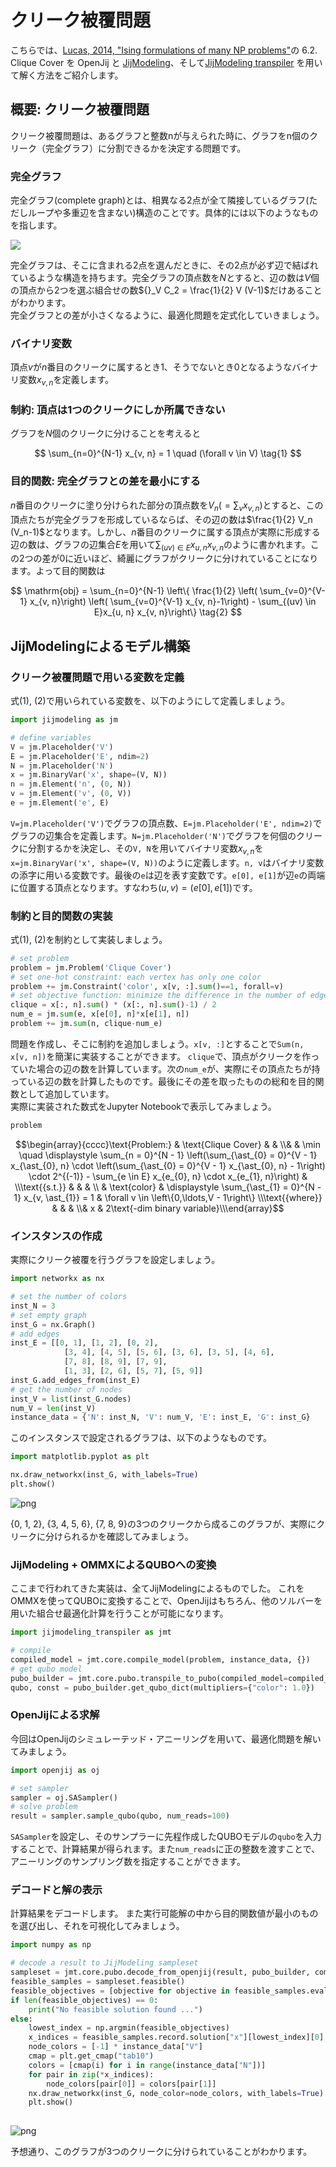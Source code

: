 # クリーク被覆問題

こちらでは、[Lucas, 2014, "Ising formulations of many NP problems"](https://doi.org/10.3389/fphy.2014.00005)の 6.2. Clique Cover を OpenJij と [JijModeling](https://www.ref.documentation.jijzept.com/jijmodeling/)、そして[JijModeling transpiler](https://www.ref.documentation.jijzept.com/jijmodeling-transpiler/) を用いて解く方法をご紹介します。


## 概要: クリーク被覆問題

クリーク被覆問題は、あるグラフと整数nが与えられた時に、グラフをn個のクリーク（完全グラフ）に分割できるかを決定する問題です。

### 完全グラフ

完全グラフ(complete graph)とは、相異なる2点が全て隣接しているグラフ(ただしループや多重辺を含まない)構造のことです。具体的には以下のようなものを指します。

![](../../../assets/clique_cover_01.png)

完全グラフは、そこに含まれる2点を選んだときに、その2点が必ず辺で結ばれているような構造を持ちます。完全グラフの頂点数を$N$とすると、辺の数は$V$個の頂点から2つを選ぶ組合せの数${}_V C_2 = \frac{1}{2} V (V-1)$だけあることがわかります。  
完全グラフとの差が小さくなるように、最適化問題を定式化していきましょう。

### バイナリ変数

頂点$v$が$n$番目のクリークに属するとき1、そうでないとき0となるようなバイナリ変数$x_{v, n}$を定義します。

### 制約: 頂点は1つのクリークにしか所属できない

グラフを$N$個のクリークに分けることを考えると

$$
\sum_{n=0}^{N-1} x_{v, n} = 1 \quad (\forall v \in V) \tag{1}
$$

### 目的関数: 完全グラフとの差を最小にする

$n$番目のクリークに塗り分けられた部分の頂点数を$V_n (=\sum_v x_{v, n})$とすると、この頂点たちが完全グラフを形成しているならば、その辺の数は$\frac{1}{2} V_n (V_n-1)$となります。しかし、$n$番目のクリークに属する頂点が実際に形成する辺の数は、グラフの辺集合$E$を用いて$\sum_{(uv) \in E} x_{u, n} x_{v, n}$のように書かれます。この2つの差が0に近いほど、綺麗にグラフがクリークに分けれていることになります。よって目的関数は

$$
\mathrm{obj} = \sum_{n=0}^{N-1} \left\{ \frac{1}{2} \left( \sum_{v=0}^{V-1} x_{v, n}\right) \left( \sum_{v=0}^{V-1} x_{v, n}-1\right) - \sum_{(uv) \in E}x_{u, n} x_{v, n}\right\} \tag{2}
$$

## JijModelingによるモデル構築

### クリーク被覆問題で用いる変数を定義

式(1), (2)で用いられている変数を、以下のようにして定義しましょう。


```python
import jijmodeling as jm

# define variables
V = jm.Placeholder('V')
E = jm.Placeholder('E', ndim=2)
N = jm.Placeholder('N')
x = jm.BinaryVar('x', shape=(V, N))
n = jm.Element('n', (0, N))
v = jm.Element('v', (0, V))
e = jm.Element('e', E)
```

`V=jm.Placeholder('V')`でグラフの頂点数、`E=jm.Placeholder('E', ndim=2)`でグラフの辺集合を定義します。`N=jm.Placeholder('N')`でグラフを何個のクリークに分割するかを決定し、その`V, N`を用いてバイナリ変数$x_{v, n}$を`x=jm.BinaryVar('x', shape=(V, N))`のように定義します。`n, v`はバイナリ変数の添字に用いる変数です。最後の`e`は辺を表す変数です。`e[0], e[1]`が辺`e`の両端に位置する頂点となります。すなわち$(u, v) = (e[0], e[1])$です。

### 制約と目的関数の実装

式(1), (2)を制約として実装しましょう。


```python
# set problem
problem = jm.Problem('Clique Cover')
# set one-hot constraint: each vertex has only one color
problem += jm.Constraint('color', x[v, :].sum()==1, forall=v)
# set objective function: minimize the difference in the number of edges from complete graph
clique = x[:, n].sum() * (x[:, n].sum()-1) / 2
num_e = jm.sum(e, x[e[0], n]*x[e[1], n])
problem += jm.sum(n, clique-num_e)
```

問題を作成し、そこに制約を追加しましょう。`x[v, :]`とすることで`Sum(n, x[v, n])`を簡潔に実装することができます。
`clique`で、頂点がクリークを作っていた場合の辺の数を計算しています。次の`num_e`が、実際にその頂点たちが持っている辺の数を計算したものです。最後にその差を取ったものの総和を目的関数として追加しています。  
実際に実装された数式をJupyter Notebookで表示してみましょう。


```python
problem
```




$$\begin{array}{cccc}\text{Problem:} & \text{Clique Cover} & & \\& & \min \quad \displaystyle \sum_{n = 0}^{N - 1} \left(\sum_{\ast_{0} = 0}^{V - 1} x_{\ast_{0}, n} \cdot \left(\sum_{\ast_{0} = 0}^{V - 1} x_{\ast_{0}, n} - 1\right) \cdot 2^{(-1)} - \sum_{e \in E} x_{e_{0}, n} \cdot x_{e_{1}, n}\right) & \\\text{{s.t.}} & & & \\ & \text{color} & \displaystyle \sum_{\ast_{1} = 0}^{N - 1} x_{v, \ast_{1}} = 1 & \forall v \in \left\{0,\ldots,V - 1\right\} \\\text{{where}} & & & \\& x & 2\text{-dim binary variable}\\\end{array}$$



### インスタンスの作成

実際にクリーク被覆を行うグラフを設定しましょう。


```python
import networkx as nx

# set the number of colors
inst_N = 3
# set empty graph
inst_G = nx.Graph()
# add edges
inst_E = [[0, 1], [1, 2], [0, 2], 
            [3, 4], [4, 5], [5, 6], [3, 6], [3, 5], [4, 6], 
            [7, 8], [8, 9], [7, 9], 
            [1, 3], [2, 6], [5, 7], [5, 9]]
inst_G.add_edges_from(inst_E)
# get the number of nodes
inst_V = list(inst_G.nodes)
num_V = len(inst_V)
instance_data = {'N': inst_N, 'V': num_V, 'E': inst_E, 'G': inst_G}
```

このインスタンスで設定されるグラフは、以下のようなものです。


```python
import matplotlib.pyplot as plt

nx.draw_networkx(inst_G, with_labels=True)
plt.show()
```


    
![png](clique_cover_files/clique_cover_10_0.png)
    


{0, 1, 2}, {3, 4, 5, 6}, {7, 8, 9}の3つのクリークから成るこのグラフが、実際にクリークに分けられるかを確認してみましょう。

### JijModeling + OMMXによるQUBOへの変換

ここまで行われてきた実装は、全てJijModelingによるものでした。
これをOMMXを使ってQUBOに変換することで、OpenJijはもちろん、他のソルバーを用いた組合せ最適化計算を行うことが可能になります。


```python
import jijmodeling_transpiler as jmt

# compile
compiled_model = jmt.core.compile_model(problem, instance_data, {})
# get qubo model
pubo_builder = jmt.core.pubo.transpile_to_pubo(compiled_model=compiled_model, relax_method=jmt.core.pubo.RelaxationMethod.AugmentedLagrangian)
qubo, const = pubo_builder.get_qubo_dict(multipliers={"color": 1.0})
```

### OpenJijによる求解

今回はOpenJijのシミュレーテッド・アニーリングを用いて、最適化問題を解いてみましょう。


```python
import openjij as oj

# set sampler
sampler = oj.SASampler()
# solve problem
result = sampler.sample_qubo(qubo, num_reads=100)
```

`SASampler`を設定し、そのサンプラーに先程作成したQUBOモデルの`qubo`を入力することで、計算結果が得られます。また`num_reads`に正の整数を渡すことで、アニーリングのサンプリング数を指定することができます。

### デコードと解の表示

計算結果をデコードします。
また実行可能解の中から目的関数値が最小のものを選び出し、それを可視化してみましょう。


```python
import numpy as np

# decode a result to JijModeling sampleset
sampleset = jmt.core.pubo.decode_from_openjij(result, pubo_builder, compiled_model)
feasible_samples = sampleset.feasible()
feasible_objectives = [objective for objective in feasible_samples.evaluation.objective]
if len(feasible_objectives) == 0:
    print("No feasible solution found ...")
else:
    lowest_index = np.argmin(feasible_objectives)
    x_indices = feasible_samples.record.solution["x"][lowest_index][0]
    node_colors = [-1] * instance_data["V"]
    cmap = plt.get_cmap("tab10")
    colors = [cmap(i) for i in range(instance_data["N"])]
    for pair in zip(*x_indices):
        node_colors[pair[0]] = colors[pair[1]]
    nx.draw_networkx(inst_G, node_color=node_colors, with_labels=True)
    plt.show()
    
```


    
![png](clique_cover_files/clique_cover_16_0.png)
    


予想通り、このグラフが3つのクリークに分けられていることがわかります。


